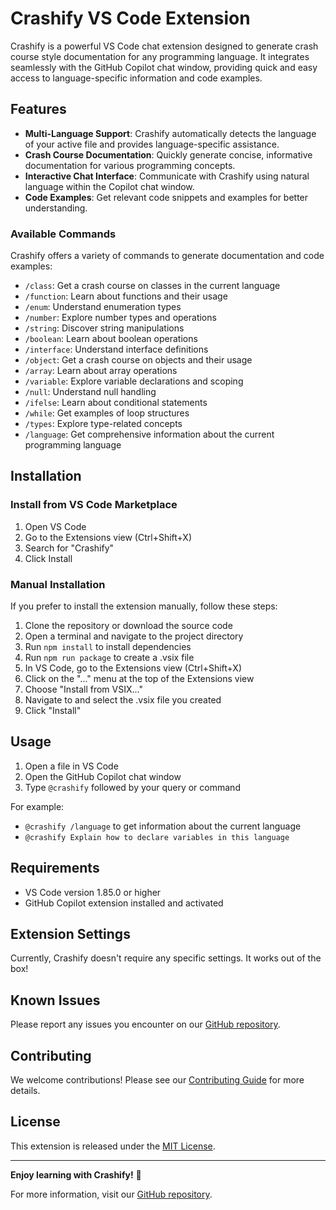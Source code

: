 # Crashify VS Code Extension

Crashify is a powerful VS Code chat extension designed to generate crash course style documentation for any programming language. It integrates seamlessly with the GitHub Copilot chat window, providing quick and easy access to language-specific information and code examples.

## Features

- **Multi-Language Support**: Crashify automatically detects the language of your active file and provides language-specific assistance.
- **Crash Course Documentation**: Quickly generate concise, informative documentation for various programming concepts.
- **Interactive Chat Interface**: Communicate with Crashify using natural language within the Copilot chat window.
- **Code Examples**: Get relevant code snippets and examples for better understanding.

### Available Commands

Crashify offers a variety of commands to generate documentation and code examples:

- `/class`: Get a crash course on classes in the current language
- `/function`: Learn about functions and their usage
- `/enum`: Understand enumeration types
- `/number`: Explore number types and operations
- `/string`: Discover string manipulations
- `/boolean`: Learn about boolean operations
- `/interface`: Understand interface definitions
- `/object`: Get a crash course on objects and their usage
- `/array`: Learn about array operations
- `/variable`: Explore variable declarations and scoping
- `/null`: Understand null handling
- `/ifelse`: Learn about conditional statements
- `/while`: Get examples of loop structures
- `/types`: Explore type-related concepts
- `/language`: Get comprehensive information about the current programming language

## Installation

### Install from VS Code Marketplace

1. Open VS Code
2. Go to the Extensions view (Ctrl+Shift+X)
3. Search for "Crashify"
4. Click Install

### Manual Installation

If you prefer to install the extension manually, follow these steps:

1. Clone the repository or download the source code
2. Open a terminal and navigate to the project directory
3. Run `npm install` to install dependencies
4. Run `npm run package` to create a .vsix file
5. In VS Code, go to the Extensions view (Ctrl+Shift+X)
6. Click on the "..." menu at the top of the Extensions view
7. Choose "Install from VSIX..."
8. Navigate to and select the .vsix file you created
9. Click "Install"

## Usage

1. Open a file in VS Code
2. Open the GitHub Copilot chat window
3. Type `@crashify` followed by your query or command

For example:
- `@crashify /language` to get information about the current language
- `@crashify Explain how to declare variables in this language`

## Requirements

- VS Code version 1.85.0 or higher
- GitHub Copilot extension installed and activated

## Extension Settings

Currently, Crashify doesn't require any specific settings. It works out of the box!

## Known Issues

Please report any issues you encounter on our [GitHub repository](https://github.com/jtmuller5/crashify/issues).

## Contributing

We welcome contributions! Please see our [Contributing Guide](CONTRIBUTING.md) for more details.

## License

This extension is released under the [MIT License](LICENSE).

---

**Enjoy learning with Crashify!** 🚀

For more information, visit our [GitHub repository](https://github.com/jtmuller5/crashify).